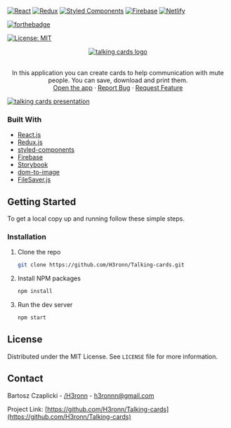 [![React][react-logo]][react-url] [![Redux][redux-logo]][redux-url] [![Styled Components][styled-components-logo]][styled-components-url] [![Firebase][firebase-logo]][firebase-url] [![Netlify][netlify-logo]][netlify-url]

[![forthebadge](https://forthebadge.com/images/badges/built-with-love.svg)](https://forthebadge.com)

[![License: MIT](https://img.shields.io/badge/License-MIT-yellow.svg)](https://opensource.org/licenses/MIT)

<div align="center">
  <a href="https://talking-cards.netlify.app/"><img src="https://raw.githubusercontent.com/H3ronn/H3ronn/70bcf95ed7e73ba351938ea7980a4cc8b0460b0f/assets/talking-cards/tk-logo-400v3.svg" alt="talking cards logo"/></a>
  <br />
  <br />
  <p align="center">In this application you can create cards to help communication with mute people. You can save, download and print them.
    <br />
    <a href="https://talking-cards.netlify.app/">Open the app</a> · <a href="https://github.com/H3ronn/Talking-cards/issues">Report Bug</a> · <a href="https://github.com/H3ronn/Talking-cards/issues">Request Feature</a>
  </p>
</div>
 <a href="https://talking-cards.netlify.app/"><img src="https://raw.githubusercontent.com/H3ronn/H3ronn/main/assets/talking-cards/talking-cards-rwd.png" alt="talking cards presentation" /></a>

### Built With

- [React.js](https://reactjs.org/)
- [Redux.js](https://redux.js.org/)
- [styled-components](https://styled-components.com/)
- [Firebase](https://firebase.google.com/)
- [Storybook](https://storybook.js.org/)
- [dom-to-image](https://github.com/tsayen/dom-to-image)
- [FileSaver.js](https://github.com/eligrey/FileSaver.js)

## Getting Started

To get a local copy up and running follow these simple steps.

### Installation

1. Clone the repo
   ```sh
   git clone https://github.com/H3ronn/Talking-cards.git
   ```
2. Install NPM packages
   ```sh
   npm install
   ```
3. Run the dev server
   ```sh
   npm start
   ```

## License

Distributed under the MIT License. See `LICENSE` file for more information.

## Contact

Bartosz Czaplicki - [/H3ronn](https://github.com/H3ronn) - h3ronnn@gmail.com

Project Link: [https://github.com/H3ronn/Talking-cards](https://github.com/H3ronn/Talking-cards)

[react-logo]: https://img.shields.io/badge/React-20232A?style=for-the-badge&logo=react&logoColor=61DAFB
[react-url]: https://reactjs.org
[redux-logo]: https://img.shields.io/badge/Redux-593D88?style=for-the-badge&logo=redux&logoColor=white
[redux-url]: https://redux.js.org
[styled-components-logo]: https://img.shields.io/badge/styled--components-DB7093?style=for-the-badge&logo=styled-components&logoColor=white
[styled-components-url]: https://styled-components.com
[firebase-logo]: https://img.shields.io/badge/firebase-%23039BE5.svg?style=for-the-badge&logo=firebase
[firebase-url]: https://firebase.google.com
[netlify-logo]: https://img.shields.io/badge/netlify-%23000000.svg?style=for-the-badge&logo=netlify&logoColor=#00C7B7
[netlify-url]: https://www.netlify.com
